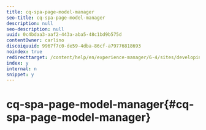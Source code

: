 ```yaml
---
title: cq-spa-page-model-manager
seo-title: cq-spa-page-model-manager
description: null
seo-description: null
uuid: 0c4bdaa3-aaf2-443a-aba5-48c1bd9b575d
contentOwner: carlino
discoiquuid: 9967f7c0-de59-4dba-86cf-a79776818693
noindex: true
redirecttarget: /content/help/en/experience-manager/6-4/sites/developing/using/reference-materials
index: y
internal: n
snippet: y
---
```


# cq-spa-page-model-manager{#cq-spa-page-model-manager}

